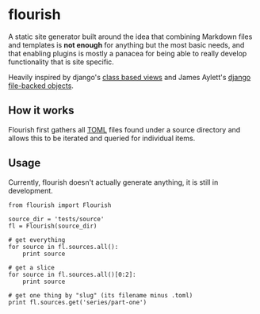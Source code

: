 flourish
========

A static site generator built around the idea that combining Markdown files
and templates is **not enough** for anything but the most basic needs, and
that enabling plugins is mostly a panacea for being able to really develop
functionality that is site specific.

Heavily inspired by django's [class based views][cbv] and James Aylett's
[django file-backed objects][dfbo].


How it works
------------
Flourish first gathers all [TOML][toml] files found under a source directory
and allows this to be iterated and queried for individual items.


Usage
-----

Currently, flourish doesn't actually generate anything, it is still in
development.

    from flourish import Flourish

    source_dir = 'tests/source'
    fl = Flourish(source_dir)

    # get everything
    for source in fl.sources.all():
        print source

    # get a slice
    for source in fl.sources.all()[0:2]:
        print source

    # get one thing by "slug" (its filename minus .toml)
    print fl.sources.get('series/part-one')



[toml]: https://github.com/toml-lang/toml
[cbv]: https://docs.djangoproject.com/en/stable/topics/class-based-views/
[dfbo]: https://github.com/jaylett/django-filebacked-objects
